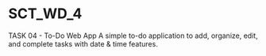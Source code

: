 # SCT_WD_4
TASK 04 - To-Do Web App   A simple to-do application to add, organize, edit, and complete tasks with date &amp; time features.  
